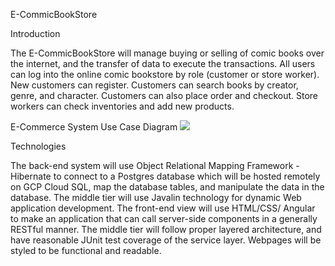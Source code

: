 E-CommicBookStore


Introduction

The E-CommicBookStore will manage buying or selling of comic books over the internet, and the transfer of data to execute the transactions. All users can log into the online comic bookstore by role (customer or store worker). New customers can register. Customers can search books by creator, genre, and character. Customers can also place order and checkout. Store workers can check inventories and add new products.

E-Commerce System Use Case Diagram
![](https://https://github.com/tjhodge121/RevComicPrG3/blob/main/diagram.png?raw=true)

Technologies

The back-end system will use Object Relational Mapping Framework - Hibernate to connect to a Postgres database which will be hosted remotely on GCP Cloud SQL, map the database tables, and manipulate the data in the database. The middle tier will use Javalin technology for dynamic Web application development. The front-end view will use HTML/CSS/ Angular to make an application that can call server-side components in a generally RESTful manner. The middle tier will follow proper layered architecture, and have reasonable JUnit test coverage of the service layer. Webpages will be styled to be functional and readable.
